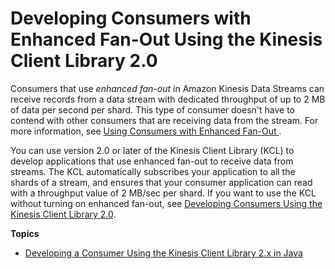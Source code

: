 # Developing Consumers with Enhanced Fan\-Out Using the Kinesis Client Library 2\.0<a name="building-enhanced-consumers-kcl"></a>

Consumers that use *enhanced fan\-out* in Amazon Kinesis Data Streams can receive records from a data stream with dedicated throughput of up to 2 MB of data per second per shard\. This type of consumer doesn't have to contend with other consumers that are receiving data from the stream\. For more information, see [Using Consumers with Enhanced Fan\-Out ](introduction-to-enhanced-consumers.md)\.

You can use version 2\.0 or later of the Kinesis Client Library \(KCL\) to develop applications that use enhanced fan\-out to receive data from streams\. The KCL automatically subscribes your application to all the shards of a stream, and ensures that your consumer application can read with a throughput value of 2 MB/sec per shard\. If you want to use the KCL without turning on enhanced fan\-out, see [Developing Consumers Using the Kinesis Client Library 2\.0](https://docs.aws.amazon.com/streams/latest/dev/developing-consumers-with-kcl-v2.html)\.

**Topics**
+ [Developing a Consumer Using the Kinesis Client Library 2\.x in Java](building-enhanced-consumers-kcl-java.md)